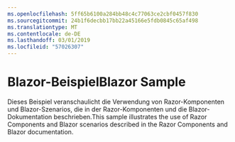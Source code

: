```yaml
---
ms.openlocfilehash: 5ff65b6100a284bb48c4c77063ce2cbf0457f830
ms.sourcegitcommit: 24b1f6decbb17bb22a45166e5fdb0845c65af498
ms.translationtype: MT
ms.contentlocale: de-DE
ms.lasthandoff: 03/01/2019
ms.locfileid: "57026307"
---
```

# <a name="blazor-sample"></a><span data-ttu-id="5cde3-101">Blazor-Beispiel</span><span class="sxs-lookup"><span data-stu-id="5cde3-101">Blazor Sample</span></span>

<span data-ttu-id="5cde3-102">Dieses Beispiel veranschaulicht die Verwendung von Razor-Komponenten und Blazor-Szenarios, die in der Razor-Komponenten und die Blazor-Dokumentation beschrieben.</span><span class="sxs-lookup"><span data-stu-id="5cde3-102">This sample illustrates the use of Razor Components and Blazor scenarios described in the Razor Components and Blazor documentation.</span></span>
